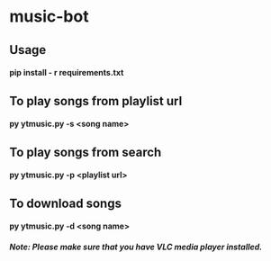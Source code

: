 # music-bot

## Usage
<h4>pip install - r requirements.txt</h4>
<h2>To play songs from playlist url</h2>
<h4>py ytmusic.py -s &ltsong name&gt</h4>
<h2>To play songs from search</h2>
<h4>py ytmusic.py -p &ltplaylist url&gt</h4>
<h2>To download songs</h2>
<h4>py ytmusic.py -d &ltsong name&gt</h4>
<h5>Note: Please make sure that you have VLC media player installed.</h5>
